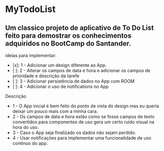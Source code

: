 # MyTodoList
## Um classico projeto de aplicativo de To Do List feito para demostrar os conhecimentos adquiridos no BootCamp do Santander.

ideias para implementar:
- [x]: 1 - Adicionar um design diferente ao App.
- [ ]: 2 - Alterar os campos de data e hora e adicionar os campos de prioridade e descrição da tarefe
- [ ]: 3 - Adicionar persistência de dados no App com ROOM 
- [ ]: 4 - Adicionar o uso de notifications no App

Descrição

- 1 - O App inicial é bem feito do ponto de vista do design mas eu queria deixar um pouco mais com a minha cara.
- 2 - Os campos de data e hora estão como se fosse campos de texto convertidos para componentes de uso gera um certo ruido visual na hora do uso.
- 3 - Caso o App seja finalizado os dados não sejam perdido. 
- 4 - Usar notificações para implementar uma funcionalidade de uso continuo do app.
